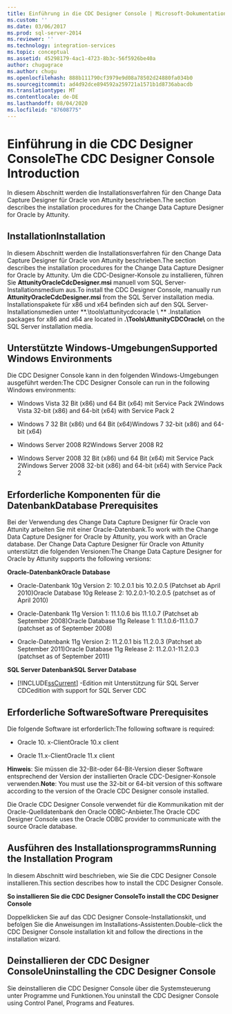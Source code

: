 ```yaml
---
title: Einführung in die CDC Designer Console | Microsoft-Dokumentation
ms.custom: ''
ms.date: 03/06/2017
ms.prod: sql-server-2014
ms.reviewer: ''
ms.technology: integration-services
ms.topic: conceptual
ms.assetid: 45298179-4ac1-4723-8b3c-56f5926be40a
author: chugugrace
ms.author: chugu
ms.openlocfilehash: 888b111790cf3979e9d08a78502d24880fa034b0
ms.sourcegitcommit: ad4d92dce894592a259721a1571b1d8736abacdb
ms.translationtype: MT
ms.contentlocale: de-DE
ms.lasthandoff: 08/04/2020
ms.locfileid: "87608775"
---
```

# <a name="the-cdc-designer-console-introduction"></a><span data-ttu-id="1ebe5-102">Einführung in die CDC Designer Console</span><span class="sxs-lookup"><span data-stu-id="1ebe5-102">The CDC Designer Console Introduction</span></span>
  <span data-ttu-id="1ebe5-103">In diesem Abschnitt werden die Installationsverfahren für den Change Data Capture Designer für Oracle von Attunity beschrieben.</span><span class="sxs-lookup"><span data-stu-id="1ebe5-103">The section describes the installation procedures for the Change Data Capture Designer for Oracle by Attunity.</span></span>  
  
## <a name="installation"></a><span data-ttu-id="1ebe5-104">Installation</span><span class="sxs-lookup"><span data-stu-id="1ebe5-104">Installation</span></span>  
 <span data-ttu-id="1ebe5-105">In diesem Abschnitt werden die Installationsverfahren für den Change Data Capture Designer für Oracle von Attunity beschrieben.</span><span class="sxs-lookup"><span data-stu-id="1ebe5-105">The section describes the installation procedures for the Change Data Capture Designer for Oracle by Attunity.</span></span> <span data-ttu-id="1ebe5-106">Um die CDC-Designer-Konsole zu installieren, führen Sie **AttunityOracleCdcDesigner.msi** manuell vom SQL Server-Installationsmedium aus.</span><span class="sxs-lookup"><span data-stu-id="1ebe5-106">To install the CDC Designer Console, manually run **AttunityOracleCdcDesigner.msi** from the SQL Server installation media.</span></span>  <span data-ttu-id="1ebe5-107">Installationspakete für x86 und x64 befinden sich auf den SQL Server-Installationsmedien unter \*\*.\tools\attunitycdcoracle \\ \*\* .</span><span class="sxs-lookup"><span data-stu-id="1ebe5-107">Installation packages for x86 and x64 are located in **.\Tools\AttunityCDCOracle\\** on the SQL Server installation media.</span></span>  
  
## <a name="supported-windows-environments"></a><span data-ttu-id="1ebe5-108">Unterstützte Windows-Umgebungen</span><span class="sxs-lookup"><span data-stu-id="1ebe5-108">Supported Windows Environments</span></span>  
 <span data-ttu-id="1ebe5-109">Die CDC Designer Console kann in den folgenden Windows-Umgebungen ausgeführt werden:</span><span class="sxs-lookup"><span data-stu-id="1ebe5-109">The CDC Designer Console can run in the following Windows environments:</span></span>  
  
-   <span data-ttu-id="1ebe5-110">Windows Vista 32 Bit (x86) und 64 Bit (x64) mit Service Pack 2</span><span class="sxs-lookup"><span data-stu-id="1ebe5-110">Windows Vista 32-bit (x86) and 64-bit (x64) with Service Pack 2</span></span>  
  
-   <span data-ttu-id="1ebe5-111">Windows 7 32 Bit (x86) und 64 Bit (x64)</span><span class="sxs-lookup"><span data-stu-id="1ebe5-111">Windows 7 32-bit (x86) and 64-bit (x64)</span></span>  
  
-   <span data-ttu-id="1ebe5-112">Windows Server 2008 R2</span><span class="sxs-lookup"><span data-stu-id="1ebe5-112">Windows Server 2008 R2</span></span>  
  
-   <span data-ttu-id="1ebe5-113">Windows Server 2008 32 Bit (x86) und 64 Bit (x64) mit Service Pack 2</span><span class="sxs-lookup"><span data-stu-id="1ebe5-113">Windows Server 2008 32-bit (x86) and 64-bit (x64) with Service Pack 2</span></span>  
  
## <a name="database-prerequisites"></a><span data-ttu-id="1ebe5-114">Erforderliche Komponenten für die Datenbank</span><span class="sxs-lookup"><span data-stu-id="1ebe5-114">Database Prerequisites</span></span>  
 <span data-ttu-id="1ebe5-115">Bei der Verwendung des Change Data Capture Designer für Oracle von Attunity arbeiten Sie mit einer Oracle-Datenbank.</span><span class="sxs-lookup"><span data-stu-id="1ebe5-115">To work with the Change Data Capture Designer for Oracle by Attunity, you work with an Oracle database.</span></span> <span data-ttu-id="1ebe5-116">Der Change Data Capture Designer für Oracle von Attunity unterstützt die folgenden Versionen:</span><span class="sxs-lookup"><span data-stu-id="1ebe5-116">The Change Data Capture Designer for Oracle by Attunity supports the following versions:</span></span>  
  
 <span data-ttu-id="1ebe5-117">**Oracle-Datenbank**</span><span class="sxs-lookup"><span data-stu-id="1ebe5-117">**Oracle Database**</span></span>  
  
-   <span data-ttu-id="1ebe5-118">Oracle-Datenbank 10g Version 2: 10.2.0.1 bis 10.2.0.5 (Patchset ab April 2010)</span><span class="sxs-lookup"><span data-stu-id="1ebe5-118">Oracle Database 10g Release 2: 10.2.0.1-10.2.0.5 (patchset as of April 2010)</span></span>  
  
-   <span data-ttu-id="1ebe5-119">Oracle-Datenbank 11g Version 1: 11.1.0.6 bis 11.1.0.7 (Patchset ab September 2008)</span><span class="sxs-lookup"><span data-stu-id="1ebe5-119">Oracle Database 11g Release 1: 11.1.0.6-11.1.0.7 (patchset as of September 2008)</span></span>  
  
-   <span data-ttu-id="1ebe5-120">Oracle-Datenbank 11g Version 2: 11.2.0.1 bis 11.2.0.3 (Patchset ab September 2011)</span><span class="sxs-lookup"><span data-stu-id="1ebe5-120">Oracle Database 11g Release 2: 11.2.0.1-11.2.0.3 (patchset as of September 2011)</span></span>  
  
 <span data-ttu-id="1ebe5-121">**SQL Server Datenbank**</span><span class="sxs-lookup"><span data-stu-id="1ebe5-121">**SQL Server Database**</span></span>  
  
-   [!INCLUDE[ssCurrent](../../includes/sscurrent-md.md)] <span data-ttu-id="1ebe5-122">-Edition mit Unterstützung für SQL Server CDC</span><span class="sxs-lookup"><span data-stu-id="1ebe5-122">edition with support for SQL Server CDC</span></span>  
  
## <a name="software-prerequisites"></a><span data-ttu-id="1ebe5-123">Erforderliche Software</span><span class="sxs-lookup"><span data-stu-id="1ebe5-123">Software Prerequisites</span></span>  
 <span data-ttu-id="1ebe5-124">Die folgende Software ist erforderlich:</span><span class="sxs-lookup"><span data-stu-id="1ebe5-124">The following software is required:</span></span>  
  
-   <span data-ttu-id="1ebe5-125">Oracle 10. x-Client</span><span class="sxs-lookup"><span data-stu-id="1ebe5-125">Oracle 10.x client</span></span>  
  
-   <span data-ttu-id="1ebe5-126">Oracle 11.x-Client</span><span class="sxs-lookup"><span data-stu-id="1ebe5-126">Oracle 11.x client</span></span>  
  
 <span data-ttu-id="1ebe5-127">**Hinweis**: Sie müssen die 32-Bit-oder 64-Bit-Version dieser Software entsprechend der Version der installierten Oracle CDC-Designer-Konsole verwenden.</span><span class="sxs-lookup"><span data-stu-id="1ebe5-127">**Note**: You must use the 32-bit or 64-bit version of this software according to the version of the Oracle CDC Designer console installed.</span></span>  
  
 <span data-ttu-id="1ebe5-128">Die Oracle CDC Designer Console verwendet für die Kommunikation mit der Oracle-Quelldatenbank den Oracle ODBC-Anbieter.</span><span class="sxs-lookup"><span data-stu-id="1ebe5-128">The Oracle CDC Designer Console uses the Oracle ODBC provider to communicate with the source Oracle database.</span></span>  
  
## <a name="running-the-installation-program"></a><span data-ttu-id="1ebe5-129">Ausführen des Installationsprogramms</span><span class="sxs-lookup"><span data-stu-id="1ebe5-129">Running the Installation Program</span></span>  
 <span data-ttu-id="1ebe5-130">In diesem Abschnitt wird beschrieben, wie Sie die CDC Designer Console installieren.</span><span class="sxs-lookup"><span data-stu-id="1ebe5-130">This section describes how to install the CDC Designer Console.</span></span>  
  
 <span data-ttu-id="1ebe5-131">**So installieren Sie die CDC Designer Console**</span><span class="sxs-lookup"><span data-stu-id="1ebe5-131">**To install the CDC Designer Console**</span></span>  
  
 <span data-ttu-id="1ebe5-132">Doppelklicken Sie auf das CDC Designer Console-Installationskit, und befolgen Sie die Anweisungen im Installations-Assistenten.</span><span class="sxs-lookup"><span data-stu-id="1ebe5-132">Double-click the CDC Designer Console installation kit and follow the directions in the installation wizard.</span></span>  
  
## <a name="uninstalling-the-cdc-designer-console"></a><span data-ttu-id="1ebe5-133">Deinstallieren der CDC Designer Console</span><span class="sxs-lookup"><span data-stu-id="1ebe5-133">Uninstalling the CDC Designer Console</span></span>  
 <span data-ttu-id="1ebe5-134">Sie deinstallieren die CDC Designer Console über die Systemsteuerung unter Programme und Funktionen.</span><span class="sxs-lookup"><span data-stu-id="1ebe5-134">You uninstall the CDC Designer Console using Control Panel, Programs and Features.</span></span>  
  
  
